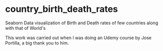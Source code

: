 # country_birth_death_rates
Seaborn Data visualization of Birth and Death rates of few countries along with that of World's

This work was carried out when I was doing an Udemy course by Jose Portilla, a big thank you to him.
